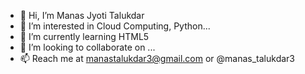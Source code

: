 - 👋 Hi, I’m Manas Jyoti Talukdar
- 👀 I’m interested in Cloud Computing, Python...
- 🌱 I’m currently learning HTML5
- 💞️ I’m looking to collaborate on ...
- 📫 Reach me at manastalukdar3@gmail.com or @manas_talukdar3

<!---
manastalukdar3/manastalukdar3 is a ✨ special ✨ repository because its `README.md` (this file) appears on your GitHub profile.
You can click the Preview link to take a look at your changes.
--->
